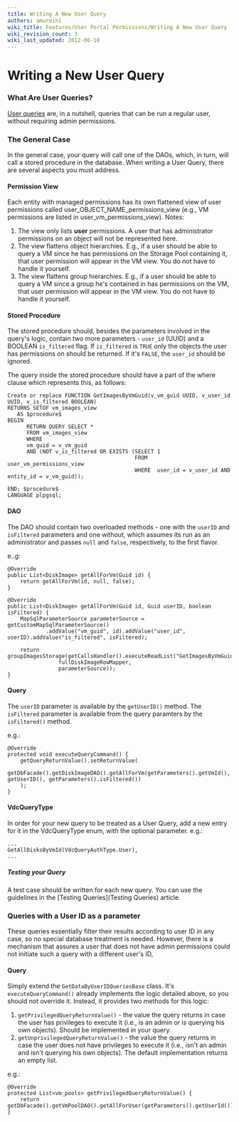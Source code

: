 ```yaml
---
title: Writing A New User Query
authors: amureini
wiki_title: Features/User Portal Permissions/Writing A New User Query
wiki_revision_count: 3
wiki_last_updated: 2012-06-10
---
```


# Writing a New User Query

### What Are User Queries?

[User queries](Features/User_Portal_Permissions) are, in a nutshell, queries that can be run a regular user, without requiring admin permissions.

### The General Case

In the general case, your query will call one of the DAOs, which, in turn, will call a stored procedure in the database. When writing a User Query, there are several aspects you must address.

#### Permission View

Each entity with managed permissions has its own flattened view of user permissions called user_OBJECT_NAME_permissions_view (e.g., VM permissions are listed in user_vm_permissions_view). Notes:

1.  The view only lists **user** permissions. A user that has administrator permissions on an object will not be represented here.
2.  The view flattens object hierarchies. E.g., if a user should be able to query a VM since he has permissions on the Storage Pool containing it, that user permission will appear in the VM view. You do not have to handle it yourself.
3.  The view flattens group hierarchies. E.g., if a user should be able to query a VM since a group he's contained in has permissions on the VM, that user permission will appear in the VM view. You do not have to handle it yourself.

#### Stored Procedure

The stored procedure should, besides the parameters involved in the query's logic, contain two more parameters - `user_id` (UUID) and a BOOLEAN `is_filtered` flag. If `is_filtered` is `TRUE` only the objects the user has permissions on should be returned. If it's `FALSE`, the `user_id` should be ignored.

The query inside the stored procedure should have a part of the where clause which represents this, as follows:

    Create or replace FUNCTION GetImagesByVmGuid(v_vm_guid UUID, v_user_id UUID, v_is_filtered BOOLEAN)
    RETURNS SETOF vm_images_view
       AS $procedure$
    BEGIN
          RETURN QUERY SELECT *
          FROM vm_images_view
          WHERE
          vm_guid = v_vm_guid
          AND (NOT v_is_filtered OR EXISTS (SELECT 1
                                            FROM   user_vm_permissions_view
                                            WHERE  user_id = v_user_id AND entity_id = v_vm_guid));

    END; $procedure$
    LANGUAGE plpgsql;

#### DAO

The DAO should contain two overloaded methods - one with the `userID` and `isFiltered` parameters and one without, which assumes its run as an administrator and passes `null` and `false`, respectively, to the first flavor.

e..g:

    @Override
    public List<DiskImage> getAllForVm(Guid id) {
        return getAllForVm(id, null, false);
    }

    @Override
    public List<DiskImage> getAllForVm(Guid id, Guid userID, boolean isFiltered) {
        MapSqlParameterSource parameterSource = getCustomMapSqlParameterSource()
                .addValue("vm_guid", id).addValue("user_id", userID).addValue("is_filtered", isFiltered);

        return groupImagesStorage(getCallsHandler().executeReadList("GetImagesByVmGuid",
                    fullDiskImageRowMapper,
                    parameterSource));
    }

#### Query

The `userID` parameter is available by the `getUserID()` method. The `isFiltered` parameter is available from the query paramters by the `isFiltered()` method.

e.g.:

    @Override
    protected void executeQueryCommand() {
        getQueryReturnValue().setReturnValue(
            getDbFacade().getDiskImageDAO().getAllForVm(getParameters().getVmId(), getUserID(), getParameters().isFiltered())
        );
    }

#### VdcQueryType

In order for your new query to be treated as a User Query, add a new entry for it in the VdcQueryType enum, with the optional parameter. e.g.:

    ...
    GetAllDisksByVmId(VdcQueryAuthType.User),
    ...

##### Testing your Query

A test case should be written for each new query. You can use the guidelines in the [Testing Queries](Testing Queries) article.

### Queries with a User ID as a parameter

These queries essentially filter their results according to user ID in any case, so no special database treatment is needed. However, there is a mechanism that assures a user that does not have admin permissions could not initiate such a query with a different user's ID,

#### Query

Simply extend the `GetDataByUserIDQueriesBase` class. It's `executeQueryCommand()` already implements the logic detailed above, so you should not override it. Instead, it provides two methods for this logic:

1.  `getPrivilegedQueryReturnValue()` - the value the query returns in case the user has privileges to execute it (i.e., is an admin or is querying his own objects). Should be implemented in your query.
2.  `getUnprivilegedQueryReturnValue()` - the value the query returns in case the user does not have privileges to execute it (i.e., isn't an admin and isn't querying his own objects). The default implementation returns an empty list.

e.g.:

    @Override
    protected List<vm_pools> getPrivilegedQueryReturnValue() {
        return getDbFacade().getVmPoolDAO().getAllForUser(getParameters().getUserId());
    }
